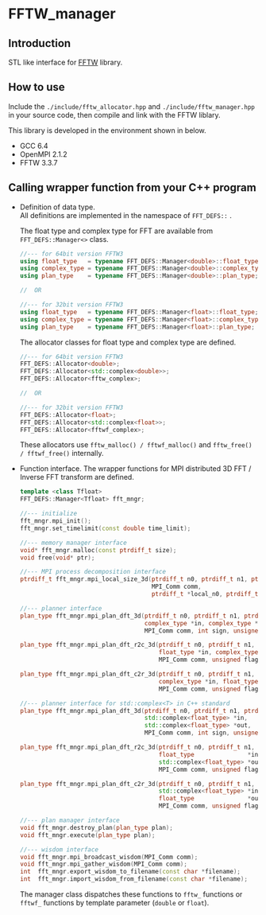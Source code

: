 # FFTW_manager

## Introduction
STL like interface for [FFTW](http://fftw.org) library.  

## How to use
Include the `./include/fftw_allocator.hpp` and `./include/fftw_manager.hpp` in your source code, then compile and link with the FFTW liblary.

This library is developed in the environment shown in below.
 - GCC 6.4
 - OpenMPI 2.1.2
 - FFTW 3.3.7

## Calling wrapper function from your C++ program
 - Definition of data type.  
   All definitions are implemented in the namespace of `FFT_DEFS::` .  

   The float type and complex type for FFT are available from `FFT_DEFS::Manager<>` class.  
   ```c++
   //--- for 64bit version FFTW3
   using float_type   = typename FFT_DEFS::Manager<double>::float_type;    //  same to double
   using complex_type = typename FFT_DEFS::Manager<double>::complex_type;  //  same to fftw_complex
   using plan_type    = typename FFT_DEFS::Manager<double>::plan_type;     //  same to fftw_plan

   //  OR

   //--- for 32bit version FFTW3
   using float_type   = typename FFT_DEFS::Manager<float>::float_type;    //  same to float
   using complex_type = typename FFT_DEFS::Manager<float>::complex_type;  //  same to fftwf_complex
   using plan_type    = typename FFT_DEFS::Manager<float>::plan_type;     //  same to fftwf_plan
   ```

   The allocator classes for float type and complex type are defined.
   ```c++
   //--- for 64bit version FFTW3
   FFT_DEFS::Allocator<double>;
   FFT_DEFS::Allocator<std::complex<double>>;
   FFT_DEFS::Allocator<fftw_complex>;

   //  OR

   //--- for 32bit version FFTW3
   FFT_DEFS::Allocator<float>;
   FFT_DEFS::Allocator<std::complex<float>>;
   FFT_DEFS::Allocator<fftwf_complex>;
   ```

   These allocators use `fftw_malloc() / fftwf_malloc()` and `fftw_free() / fftwf_free()` internally.

 - Function interface.
   The wrapper functions for MPI distributed 3D FFT / Inverse FFT transform are defined.  
   ```c++
   template <class Tfloat>
   FFT_DEFS::Manager<Tfloat> fft_mngr;

   //--- initialize
   fft_mngr.mpi_init();
   fft_mngr.set_timelimit(const double time_limit);

   //--- memory manager interface
   void* fft_mngr.malloc(const ptrdiff_t size);
   void free(void* ptr);

   //--- MPI process decomposition interface
   ptrdiff_t fft_mngr.mpi_local_size_3d(ptrdiff_t n0, ptrdiff_t n1, ptrdiff_t n2,
                                        MPI_Comm comm,
                                        ptrdiff_t *local_n0, ptrdiff_t *local_0_start);

   //--- planner interface
   plan_type fft_mngr.mpi_plan_dft_3d(ptrdiff_t n0, ptrdiff_t n1, ptrdiff_t n2,
                                      complex_type *in, complex_type *out,
                                      MPI_Comm comm, int sign, unsigned flags);

   plan_type fft_mngr.mpi_plan_dft_r2c_3d(ptrdiff_t n0, ptrdiff_t n1, ptrdiff_t n2,
                                          float_type *in, complex_type *out,
                                          MPI_Comm comm, unsigned flags);

   plan_type fft_mngr.mpi_plan_dft_c2r_3d(ptrdiff_t n0, ptrdiff_t n1, ptrdiff_t n2,
                                          complex_type *in, float_type *out,
                                          MPI_Comm comm, unsigned flags);

   //--- planner interface for std::complex<T> in C++ standard
   plan_type fft_mngr.mpi_plan_dft_3d(ptrdiff_t n0, ptrdiff_t n1, ptrdiff_t n2,
                                      std::complex<float_type> *in,
                                      std::complex<float_type> *out,
                                      MPI_Comm comm, int sign, unsigned flags);

   plan_type fft_mngr.mpi_plan_dft_r2c_3d(ptrdiff_t n0, ptrdiff_t n1, ptrdiff_t n2,
                                          float_type               *in,
                                          std::complex<float_type> *out,
                                          MPI_Comm comm, unsigned flags);

   plan_type fft_mngr.mpi_plan_dft_c2r_3d(ptrdiff_t n0, ptrdiff_t n1, ptrdiff_t n2,
                                          std::complex<float_type> *in,
                                          float_type               *out,
                                          MPI_Comm comm, unsigned flags);

   //--- plan manager interface
   void fft_mngr.destroy_plan(plan_type plan);
   void fft_mngr.execute(plan_type plan);

   //--- wisdom interface
   void fft_mngr.mpi_broadcast_wisdom(MPI_Comm comm);
   void fft_mngr.mpi_gather_wisdom(MPI_Comm comm);
   int  fft_mngr.export_wisdom_to_filename(const char *filename);
   int  fft_mngr.import_wisdom_from_filename(const char *filename);
   ```

   The manager class dispatches these functions to `fftw_` functions or `fftwf_` functions by template parameter (`double` or `float`).
